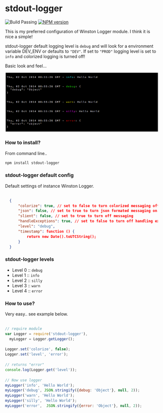 stdout-logger
====

![Build Passing](https://travis-ci.org/col1985/logger.svg?branch=master)
[![NPM version](https://badge.fury.io/js/stdout-logger.svg)](http://badge.fury.io/js/stdout-logger)

This is my preferred configuration of Winston Logger module. I think it is nice a simple!

stdout-logger default logging level is ```debug``` and will look for a environment variable DEV_ENV or defaults to ```"DEV"```. If set to ```"PROD"``` logging level is set to ```info``` and colorized logging is turned off!  

Basic look and feel... 

![logger_output](https://github.com/col1985/logger/raw/master/logger_output.png)

### How to install?

From command line.. 

```bash
npm install stdout-logger
```

### stdout-logger default config

Default settings of instance Winston Logger.

```json

  {
      "colorize": true, // set to false to turn colorized messaging off.
      "json": false, // set to true to turn json formated messaging on.
      "slient": false, // set to true to turn off messaging
      "handleExceptions": true, // set to false to turn off handling exceptions
      "level": "debug", 
      "timestamp": function () {
          return new Date().toUTCString();
      }
  }

```

### stdout-logger levels

+ Level 0 ::  ```debug```
+ Level 1 :: ```info```
+ Level 2 :: ```silly```
+ Level 3 :: ```warn```
+ Level 4 :: ```error```

### How to use?

Very easy.. see example below.

```javascript
    
// require module
var Logger = require('stdout-logger'),
  myLogger = Logger.getLogger();

Logger.set('colorize', false); 
Logger.set('level', 'error');

// returns "error"
console.log(Logger.get('level'));

// Now use logger 
myLogger('info', 'Hello World');
myLogger('debug', JSON.stringify({debug: 'Object'}, null, 2));
myLogger('warn', 'Hello World');
myLogger('silly', 'Hello World');
myLogger('error',  JSON.stringify({error: 'Object'}, null, 2));

```
